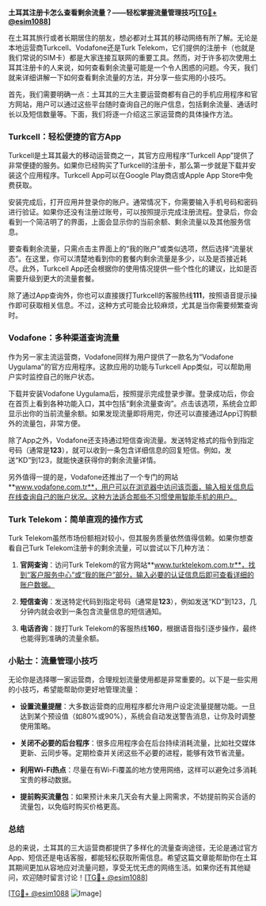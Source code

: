 **土耳其注册卡怎么查看剩余流量？——轻松掌握流量管理技巧[[TG💪+ @esim1088](https://t.me/s/esim1088)]**

在土耳其旅行或者长期居住的朋友，想必都对土耳其的移动网络有所了解。无论是本地运营商Turkcell、Vodafone还是Turk Telekom，它们提供的注册卡（也就是我们常说的SIM卡）都是大家连接互联网的重要工具。然而，对于许多初次使用土耳其注册卡的人来说，如何查看剩余流量可能是一个令人困惑的问题。今天，我们就来详细讲解一下如何查看剩余流量的方法，并分享一些实用的小技巧。

首先，我们需要明确一点：土耳其的三大主要运营商都有自己的手机应用程序和官方网站，用户可以通过这些平台随时查询自己的账户信息，包括剩余流量、通话时长以及短信数量等。下面，我们将逐一介绍这三家运营商的具体操作方法。

### Turkcell：轻松便捷的官方App

Turkcell是土耳其最大的移动运营商之一，其官方应用程序“Turkcell App”提供了非常便捷的服务。如果你已经购买了Turkcell的注册卡，那么第一步就是下载并安装这个应用程序。Turkcell App可以在Google Play商店或Apple App Store中免费获取。

安装完成后，打开应用并登录你的账户。通常情况下，你需要输入手机号码和密码进行验证。如果你还没有注册过账号，可以按照提示完成注册流程。登录后，你会看到一个简洁明了的界面，上面会显示你的当前余额、剩余流量以及其他服务信息。

要查看剩余流量，只需点击主界面上的“我的账户”或类似选项，然后选择“流量状态”。在这里，你可以清楚地看到你的套餐内剩余流量是多少，以及是否接近耗尽。此外，Turkcell App还会根据你的使用情况提供一些个性化的建议，比如是否需要升级到更大的流量套餐。

除了通过App查询外，你也可以直接拨打Turkcell的客服热线**111**，按照语音提示操作即可获取相关信息。不过，这种方式可能会比较麻烦，尤其是当你需要频繁查询时。

### Vodafone：多种渠道查询流量

作为另一家主流运营商，Vodafone同样为用户提供了一款名为“Vodafone Uygulama”的官方应用程序。这款应用的功能与Turkcell App类似，可以帮助用户实时监控自己的账户状态。

下载并安装Vodafone Uygulama后，按照提示完成登录步骤。登录成功后，你会在首页上看到各种功能入口，其中包括“剩余流量查询”。点击该选项，系统会立即显示出你的当前流量余额。如果发现流量即将用完，你还可以直接通过App订购额外的流量包，非常方便。

除了App之外，Vodafone还支持通过短信查询流量。发送特定格式的指令到指定号码（通常是**123**），就可以收到一条包含详细信息的回复短信。例如，发送“KD”到123，就能快速获得你的剩余流量详情。

另外值得一提的是，Vodafone还推出了一个专门的网站**www.vodafone.com.tr**，用户可以在浏览器中访问该页面，输入相关信息后在线查询自己的账户状况。这种方法适合那些不习惯使用智能手机的用户。

### Turk Telekom：简单直观的操作方式

Turk Telekom虽然市场份额相对较小，但其服务质量依然值得信赖。如果你想查看自己Turk Telekom注册卡的剩余流量，可以尝试以下几种方法：

1. **官网查询**：访问Turk Telekom的官方网站**www.turktelekom.com.tr**，找到“客户服务中心”或“我的账户”部分，输入必要的认证信息后即可查看详细的账户数据。
   
2. **短信查询**：发送特定代码到指定号码（通常是**123**），例如发送“KD”到123，几分钟内就会收到一条包含流量信息的短信通知。

3. **电话咨询**：拨打Turk Telekom的客服热线**160**，根据语音指引逐步操作，最终也能得到准确的流量余额。

### 小贴士：流量管理小技巧

无论你是选择哪一家运营商，合理规划流量使用都是非常重要的。以下是一些实用的小技巧，希望能帮助你更好地管理流量：

- **设置流量提醒**：大多数运营商的应用程序都允许用户设定流量提醒功能。一旦达到某个预设值（如80%或90%），系统会自动发送警告消息，让你及时调整使用策略。
  
- **关闭不必要的后台程序**：很多应用程序会在后台持续消耗流量，比如社交媒体更新、云同步等。定期检查并关闭这些不必要的进程，能够有效节省流量。

- **利用Wi-Fi热点**：尽量在有Wi-Fi覆盖的地方使用网络，这样可以避免过多消耗宝贵的移动数据。

- **提前购买流量包**：如果预计未来几天会有大量上网需求，不妨提前购买合适的流量包，以免临时购买价格更高。

### 总结

总的来说，土耳其的三大运营商都提供了多样化的流量查询途径，无论是通过官方App、短信还是电话客服，都能轻松获取所需信息。希望这篇文章能帮助你在土耳其期间更加从容地应对流量问题，享受无忧无虑的网络生活。如果你还有其他疑问，欢迎随时留言讨论！[[TG💪+ @esim1088](https://t.me/s/esim1088)]

[[TG💪+ @esim1088](https://t.me/s/esim1088) ![Image](https://i.postimg.cc/4NQfJmqS/Snipaste-2025-05-13-00-14-12.png)]